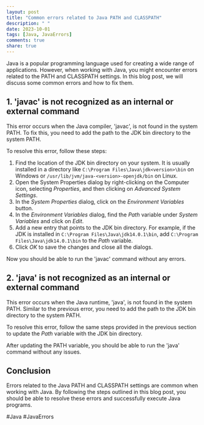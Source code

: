 ```yaml
---
layout: post
title: "Common errors related to Java PATH and CLASSPATH"
description: " "
date: 2023-10-01
tags: [Java, JavaErrors]
comments: true
share: true
---
```


Java is a popular programming language used for creating a wide range of applications. However, when working with Java, you might encounter errors related to the PATH and CLASSPATH settings. In this blog post, we will discuss some common errors and how to fix them.

## 1. 'javac' is not recognized as an internal or external command

This error occurs when the Java compiler, 'javac', is not found in the system PATH. To fix this, you need to add the path to the JDK bin directory to the system PATH.

To resolve this error, follow these steps:

1. Find the location of the JDK bin directory on your system. It is usually installed in a directory like `C:\Program Files\Java\jdk<version>\bin` on Windows or `/usr/lib/jvm/java-<version>-openjdk/bin` on Linux.
2. Open the System Properties dialog by right-clicking on the Computer icon, selecting *Properties*, and then clicking on *Advanced System Settings*.
3. In the *System Properties* dialog, click on the *Environment Variables* button.
4. In the *Environment Variables* dialog, find the *Path* variable under *System Variables* and click on *Edit*.
5. Add a new entry that points to the JDK bin directory. For example, if the JDK is installed in `C:\Program Files\Java\jdk14.0.1\bin`, add `C:\Program Files\Java\jdk14.0.1\bin` to the *Path* variable.
6. Click *OK* to save the changes and close all the dialogs.

Now you should be able to run the 'javac' command without any errors.

## 2. 'java' is not recognized as an internal or external command

This error occurs when the Java runtime, 'java', is not found in the system PATH. Similar to the previous error, you need to add the path to the JDK bin directory to the system PATH.

To resolve this error, follow the same steps provided in the previous section to update the *Path* variable with the JDK bin directory.

After updating the PATH variable, you should be able to run the 'java' command without any issues.

## Conclusion

Errors related to the Java PATH and CLASSPATH settings are common when working with Java. By following the steps outlined in this blog post, you should be able to resolve these errors and successfully execute Java programs.

#Java #JavaErrors